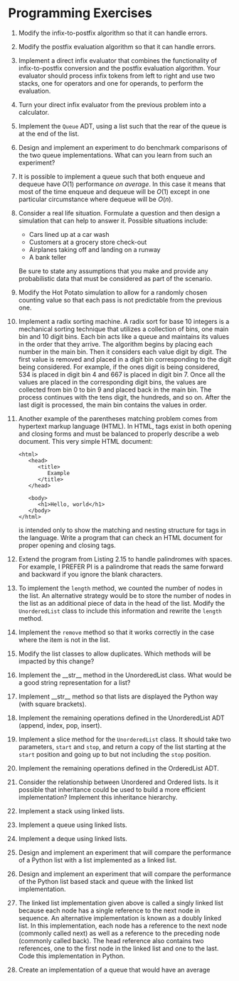Programming Exercises
=====================

1.  Modify the infix-to-postfix algorithm so that it can handle errors.
2.  Modify the postfix evaluation algorithm so that it can
    handle errors.
3.  Implement a direct infix evaluator that combines the functionality
    of infix-to-postfix conversion and the postfix evaluation algorithm.
    Your evaluator should process infix tokens from left to right and
    use two stacks, one for operators and one for operands, to perform
    the evaluation.
4.  Turn your direct infix evaluator from the previous problem into
    a calculator.
5.  Implement the `Queue` ADT, using a list such that the rear of the
    queue is at the end of the list.
6.  Design and implement an experiment to do benchmark comparisons of
    the two queue implementations. What can you learn from such an
    experiment?
7.  It is possible to implement a queue such that both enqueue and
    dequeue have $O(1)$ performance *on average*. In this case it means
    that most of the time enqueue and dequeue will be $O(1)$ except in
    one particular circumstance where dequeue will be $O(n)$.
8.  Consider a real life situation. Formulate a question and then design
    a simulation that can help to answer it. Possible situations
    include:

    -   Cars lined up at a car wash
    -   Customers at a grocery store check-out
    -   Airplanes taking off and landing on a runway
    -   A bank teller

    Be sure to state any assumptions that you make and provide any
    probabilistic data that must be considered as part of the scenario.

9.  Modify the Hot Potato simulation to allow for a randomly chosen
    counting value so that each pass is not predictable from the
    previous one.
10. Implement a radix sorting machine. A radix sort for base 10 integers
    is a mechanical sorting technique that utilizes a collection of
    bins, one main bin and 10 digit bins. Each bin acts like a queue and
    maintains its values in the order that they arrive. The algorithm
    begins by placing each number in the main bin. Then it considers
    each value digit by digit. The first value is removed and placed in
    a digit bin corresponding to the digit being considered. For
    example, if the ones digit is being considered, 534 is placed in
    digit bin 4 and 667 is placed in digit bin 7. Once all the values
    are placed in the corresponding digit bins, the values are collected
    from bin 0 to bin 9 and placed back in the main bin. The process
    continues with the tens digit, the hundreds, and so on. After the
    last digit is processed, the main bin contains the values in order.
11. Another example of the parentheses matching problem comes from
    hypertext markup language (HTML). In HTML, tags exist in both
    opening and closing forms and must be balanced to properly describe
    a web document. This very simple HTML document:

        <html>
           <head>
              <title>
                 Example
              </title>
           </head>

           <body>
              <h1>Hello, world</h1>
           </body>
        </html>

    is intended only to show the matching and nesting structure for tags
    in the language. Write a program that can check an HTML document for
    proper opening and closing tags.

12. Extend the program from Listing 2.15 to handle palindromes
    with spaces. For example, I PREFER PI is a palindrome that reads the
    same forward and backward if you ignore the blank characters.
13. To implement the `length` method, we counted the number of nodes in
    the list. An alternative strategy would be to store the number of
    nodes in the list as an additional piece of data in the head of
    the list. Modify the `UnorderedList` class to include this
    information and rewrite the `length` method.
14. Implement the `remove` method so that it works correctly in the case
    where the item is not in the list.
15. Modify the list classes to allow duplicates. Which methods will be
    impacted by this change?
16. Implement the \_\_str\_\_ method in the UnorderedList class. What
    would be a good string representation for a list?
17. Implement \_\_str\_\_ method so that lists are displayed the Python
    way (with square brackets).
18. Implement the remaining operations defined in the UnorderedList ADT
    (append, index, pop, insert).
19. Implement a slice method for the `UnorderedList` class. It should
    take two parameters, `start` and `stop`, and return a copy of the
    list starting at the `start` position and going up to but not
    including the `stop` position.
20. Implement the remaining operations defined in the OrderedList ADT.
21. Consider the relationship between Unordered and Ordered lists. Is it
    possible that inheritance could be used to build a more efficient
    implementation? Implement this inheritance hierarchy.
22. Implement a stack using linked lists.
23. Implement a queue using linked lists.
24. Implement a deque using linked lists.
25. Design and implement an experiment that will compare the performance
    of a Python list with a list implemented as a linked list.
26. Design and implement an experiment that will compare the performance
    of the Python list based stack and queue with the linked
    list implementation.
27. The linked list implementation given above is called a singly linked
    list because each node has a single reference to the next node
    in sequence. An alternative implementation is known as a doubly
    linked list. In this implementation, each node has a reference to
    the next node (commonly called next) as well as a reference to the
    preceding node (commonly called back). The head reference also
    contains two references, one to the first node in the linked list
    and one to the last. Code this implementation in Python.
28. Create an implementation of a queue that would have an average

